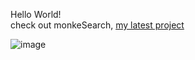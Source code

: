 Hello World!  
check out monkeSearch, [my latest project](https://monkesearch.github.io)

![image](https://github.com/user-attachments/assets/5cd035f0-06c3-4636-911a-2da652c21096) <br>

<!--- 
"emotional stability" thing ain't getting my side projects done any faster mate.
_This user is advised not to be left unattended on sundays. Thankyou._  
-- 50 incomplete projects
-Hi, I’m @Kishlay-notabot

Kishlay-notabot/Kishlay-notabot is a ✨ special ✨ repository because its `README.md` (this file) appears on your GitHub profile.
You can click the Preview link to take a look at your changes.

<br>
<p align="center">
    <a href="https://git.io/streak-stats"><img src="https://streak-stats.demolab.com?user=Kishlay-notabot&theme=transparent"/></a>
</p>
My github gists: https://gist.github.com/Kishlay-notabot/




i like regex.  
i'm passionate about what i do, and i do it daily

--->
